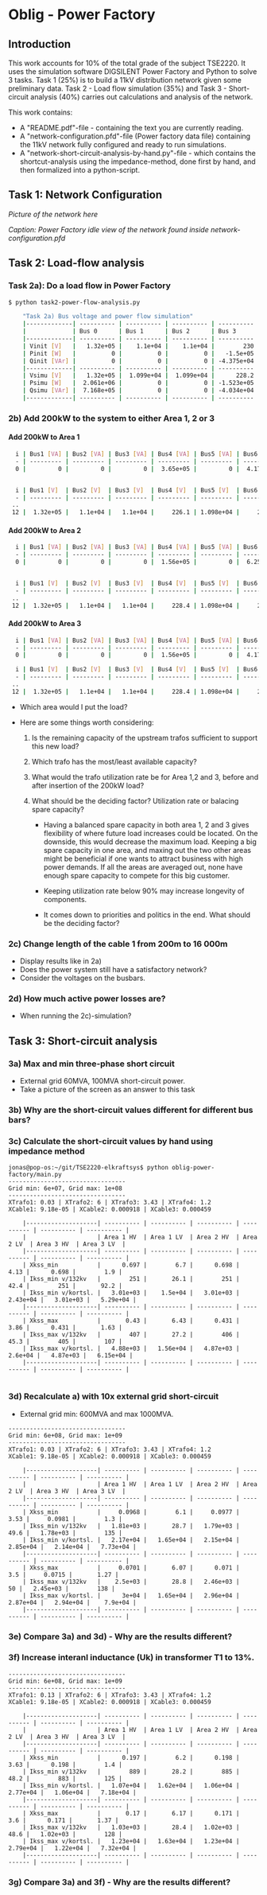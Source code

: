 # Oblig - Power Factory

## Introduction

This work accounts for 10% of the total grade of the subject TSE2220. It uses the simulation software DIGSILENT Power Factory and Python to solve 3 tasks. Task 1 (25%) is to build a 11kV distribution network given some preliminary data. Task 2 - Load flow simulation (35%) and Task 3 - Short-circuit analysis (40%) carries out calculations and analysis of the network.

This work contains:

- A "README.pdf"-file - containing the text you are currently reading.
- A "network-configuration.pfd"-file (Power factory data file) containing the 11kV network fully configured and ready to run simulations.
- A "network-short-circuit-analysis-by-hand.py"-file - which contains the shortcut-analysis using the impedance-method, done first by hand, and then formalized into a python-script.

## Task 1: Network Configuration

_Picture of the network here_

_Caption: Power Factory idle view of the network found inside network-configuration.pfd_

## Task 2: Load-flow analysis

### Task 2a): Do a load flow in Power Factory

```sh
$ python task2-power-flow-analysis.py

    "Task 2a) Bus voltage and power flow simulation"
    |-------------| ---------- | ---------- | ---------- | ---------- | ---------- | ---------- | ---------- | ---------- |
    |             | Bus 0      | Bus 1      | Bus 2      | Bus 3      | Bus 4      | Bus 5      | Bus 6      | Bus 7      |
    |-------------| ---------- | ---------- | ---------- | ---------- | ---------- | ---------- | ---------- | ---------- |
    | Vinit [V]   |   1.32e+05 |    1.1e+04 |    1.1e+04 |        230 |    1.1e+04 |        230 |    1.1e+04 |        230 |
    | Pinit [W]   |          0 |          0 |          0 |   -1.5e+05 |          0 |     -4e+05 |          0 |   -1.5e+06 |
    | Qinit [VAr] |          0 |          0 |          0 | -4.375e+04 |          0 | -1.167e+05 |          0 | -4.375e+05 |
    |-------------| ---------- | ---------- | ---------- | ---------- | ---------- | ---------- | ---------- | ---------- |
    | Vsimu [V]   |   1.32e+05 |  1.099e+04 |  1.099e+04 |      228.2 |  1.093e+04 |        226 |   1.09e+04 |      224.6 |
    | Psimu [W]   |  2.061e+06 |          0 |          0 | -1.523e+05 |          0 | -4.118e+05 |          0 | -1.559e+06 |
    | Qsimu [VAr] |  7.168e+05 |          0 |          0 | -4.034e+04 |          0 | -1.014e+05 |          0 | -3.617e+05 |
    |-------------| ---------- | ---------- | ---------- | ---------- | ---------- | ---------- | ---------- | ---------- |
```

### 2b) Add 200kW to the system to either Area 1, 2 or 3

#### Add 200kW to Area 1

```sh
  i | Bus1 [VA] | Bus2 [VA] | Bus3 [VA] | Bus4 [VA] | Bus5 [VA] | Bus6 [VA] | Bus7 [VA] | Bus8 [VA]
  - | --------- | --------- | --------- | --------- | --------- | --------- | --------- | ---------
  0 |         0 |         0 |         0 |  3.65e+05 |         0 |  4.17e+05 |         0 |  1.56e+05


  i | Bus1 [V]  | Bus2 [V]  | Bus3 [V]  | Bus4 [V]  | Bus5 [V]  | Bus6 [V]  | Bus7 [V]  | Bus8 [V]
  - | --------- | --------- | --------- | --------- | --------- | --------- | --------- | ---------
 ..
 12 |  1.32e+05 |   1.1e+04 |   1.1e+04 |     226.1 | 1.098e+04 |     227.2 | 1.098e+04 |     229.3
```

#### Add 200kW to Area 2

```sh
  i | Bus1 [VA] | Bus2 [VA] | Bus3 [VA] | Bus4 [VA] | Bus5 [VA] | Bus6 [VA] | Bus7 [VA] | Bus8 [VA]
  - | --------- | --------- | --------- | --------- | --------- | --------- | --------- | ---------
  0 |         0 |         0 |         0 |  1.56e+05 |         0 |  6.25e+05 |         0 |  1.56e+05


  i | Bus1 [V]  | Bus2 [V]  | Bus3 [V]  | Bus4 [V]  | Bus5 [V]  | Bus6 [V]  | Bus7 [V]  | Bus8 [V]
  - | --------- | --------- | --------- | --------- | --------- | --------- | --------- | ---------
 ..
 12 |  1.32e+05 |   1.1e+04 |   1.1e+04 |     228.4 | 1.098e+04 |     225.7 | 1.098e+04 |     229.2
```

#### Add 200kW to Area 3

```sh
  i | Bus1 [VA] | Bus2 [VA] | Bus3 [VA] | Bus4 [VA] | Bus5 [VA] | Bus6 [VA] | Bus7 [VA] | Bus8 [VA]
  - | --------- | --------- | --------- | --------- | --------- | --------- | --------- | ---------
  0 |         0 |         0 |         0 |  1.56e+05 |         0 |  4.17e+05 |         0 |  3.65e+05

  i | Bus1 [V]  | Bus2 [V]  | Bus3 [V]  | Bus4 [V]  | Bus5 [V]  | Bus6 [V]  | Bus7 [V]  | Bus8 [V]
  - | --------- | --------- | --------- | --------- | --------- | --------- | --------- | ---------
 ..
 12 |  1.32e+05 |   1.1e+04 |   1.1e+04 |     228.4 | 1.098e+04 |     227.1 | 1.097e+04 |     228.8
```

- Which area would I put the load?
- Here are some things worth considering:

  1. Is the remaining capacity of the upstream trafos sufficient to support this new load?
  2. Which trafo has the most/least available capacity?
  3. What would the trafo utilization rate be for Area 1,2 and 3, before and after insertion of the 200kW load?
  4. What should be the deciding factor? Utilization rate or balacing spare capacity?

     - Having a balanced spare capacity in both area 1, 2 and 3 gives flexibility of where future load increases could be located. On the downside, this would decrease the maximum load. Keeping a big spare capacity in one area, and maxing out the two other areas might be beneficial if one wants to attract business with high power demands. If all the areas are averaged out, none have enough spare capacity to compete for this big customer.

     - Keeping utilization rate below 90% may increase longevity of components.
     - It comes down to priorities and politics in the end. What should be the deciding factor?

### 2c) Change length of the cable 1 from 200m to 16 000m

- Display results like in 2a)
- Does the power system still have a satisfactory network?
- Consider the voltages on the busbars.

### 2d) How much active power losses are?

- When running the 2c)-simulation?

## Task 3: Short-circuit analysis

### 3a) Max and min three-phase short circuit

- External grid 60MVA, 100MVA short-circuit power.
- Take a picture of the screen as an answer to this task

### 3b) Why are the short-circuit values different for different bus bars?

### 3c) Calculate the short-circuit values by hand using impedance method

```
jonas@pop-os:~/git/TSE2220-elkraftsys$ python oblig-power-factory/main.py
---------------------------------
Grid min: 6e+07, Grid max: 1e+08
---------------------------------
XTrafo1: 0.03 | XTrafo2: 6 | XTrafo3: 3.43 | XTrafo4: 1.2
XCable1: 9.18e-05 | XCable2: 0.000918 | XCable3: 0.000459

    |--------------------| ---------- | ---------- | ---------- | ---------- | ---------- | ---------- |
    |                    | Area 1 HV  | Area 1 LV  | Area 2 HV  | Area 2 LV  | Area 3 HV  | Area 3 LV  |
    |--------------------| ---------- | ---------- | ---------- | ---------- | ---------- | ---------- |
    | Xkss_min           |      0.697 |        6.7 |      0.698 |       4.13 |      0.698 |        1.9 |
    | Ikss_min v/132kv   |        251 |       26.1 |        251 |       42.4 |        251 |       92.2 |
    | Ikss_min v/kortsl. |   3.01e+03 |    1.5e+04 |   3.01e+03 |   2.43e+04 |   3.01e+03 |   5.29e+04 |
    |--------------------| ---------- | ---------- | ---------- | ---------- | ---------- | ---------- |
    | Xkss_max           |       0.43 |       6.43 |      0.431 |       3.86 |      0.431 |       1.63 |
    | Ikss_max v/132kv   |        407 |       27.2 |        406 |       45.3 |        405 |        107 |
    | Ikss_max v/kortsl. |   4.88e+03 |   1.56e+04 |   4.87e+03 |    2.6e+04 |   4.87e+03 |   6.15e+04 |
    |--------------------| ---------- | ---------- | ---------- | ---------- | ---------- | ---------- |


```

### 3d) Recalculate a) with 10x external grid short-circuit

- External grid min: 600MVA and max 1000MVA.

```
---------------------------------
Grid min: 6e+08, Grid max: 1e+09
---------------------------------
XTrafo1: 0.03 | XTrafo2: 6 | XTrafo3: 3.43 | XTrafo4: 1.2
XCable1: 9.18e-05 | XCable2: 0.000918 | XCable3: 0.000459

    |--------------------| ---------- | ---------- | ---------- | ---------- | ---------- | ---------- |
    |                    | Area 1 HV  | Area 1 LV  | Area 2 HV  | Area 2 LV  | Area 3 HV  | Area 3 LV  |
    |--------------------| ---------- | ---------- | ---------- | ---------- | ---------- | ---------- |
    | Xkss_min           |     0.0968 |        6.1 |     0.0977 |       3.53 |     0.0981 |        1.3 |
    | Ikss_min v/132kv   |   1.81e+03 |       28.7 |   1.79e+03 |       49.6 |   1.78e+03 |        135 |
    | Ikss_min v/kortsl. |   2.17e+04 |   1.65e+04 |   2.15e+04 |   2.85e+04 |   2.14e+04 |   7.73e+04 |
    |--------------------| ---------- | ---------- | ---------- | ---------- | ---------- | ---------- |
    | Xkss_max           |     0.0701 |       6.07 |      0.071 |        3.5 |     0.0715 |       1.27 |
    | Ikss_max v/132kv   |    2.5e+03 |       28.8 |   2.46e+03 |         50 |   2.45e+03 |        138 |
    | Ikss_max v/kortsl. |      3e+04 |   1.65e+04 |   2.96e+04 |   2.87e+04 |   2.94e+04 |    7.9e+04 |
    |--------------------| ---------- | ---------- | ---------- | ---------- | ---------- | ---------- |
```

### 3e) Compare 3a) and 3d) - Why are the results different?

### 3f) Increase interanl inductance (Uk) in transformer T1 to 13%.

```
---------------------------------
Grid min: 6e+08, Grid max: 1e+09
---------------------------------
XTrafo1: 0.13 | XTrafo2: 6 | XTrafo3: 3.43 | XTrafo4: 1.2
XCable1: 9.18e-05 | XCable2: 0.000918 | XCable3: 0.000459

    |--------------------| ---------- | ---------- | ---------- | ---------- | ---------- | ---------- |
    |                    | Area 1 HV  | Area 1 LV  | Area 2 HV  | Area 2 LV  | Area 3 HV  | Area 3 LV  |
    |--------------------| ---------- | ---------- | ---------- | ---------- | ---------- | ---------- |
    | Xkss_min           |      0.197 |        6.2 |      0.198 |       3.63 |      0.198 |        1.4 |
    | Ikss_min v/132kv   |        889 |       28.2 |        885 |       48.2 |        883 |        125 |
    | Ikss_min v/kortsl. |   1.07e+04 |   1.62e+04 |   1.06e+04 |   2.77e+04 |   1.06e+04 |   7.18e+04 |
    |--------------------| ---------- | ---------- | ---------- | ---------- | ---------- | ---------- |
    | Xkss_max           |       0.17 |       6.17 |      0.171 |        3.6 |      0.171 |       1.37 |
    | Ikss_max v/132kv   |   1.03e+03 |       28.4 |   1.02e+03 |       48.6 |   1.02e+03 |        128 |
    | Ikss_max v/kortsl. |   1.23e+04 |   1.63e+04 |   1.23e+04 |   2.79e+04 |   1.22e+04 |   7.32e+04 |
    |--------------------| ---------- | ---------- | ---------- | ---------- | ---------- | ---------- |
```

### 3g) Compare 3a) and 3f) - Why are the results different?
